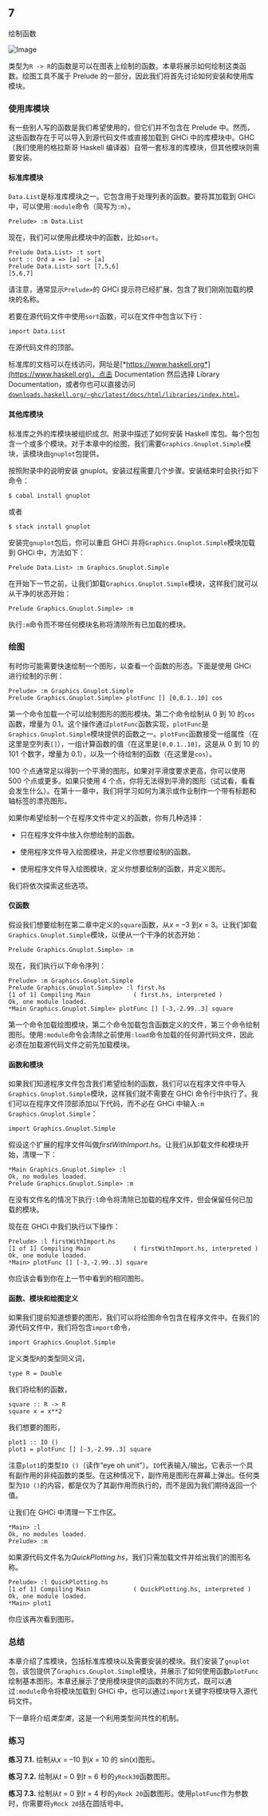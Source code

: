 ## 7

绘制函数

![Image](img/common.jpg)

类型为`R -> R`的函数是可以在图表上绘制的函数。本章将展示如何绘制这类函数。绘图工具不属于 Prelude 的一部分，因此我们将首先讨论如何安装和使用库模块。

### 使用库模块

有一些别人写的函数是我们希望使用的，但它们并不包含在 Prelude 中。然而，这些函数存在于可以导入到源代码文件或直接加载到 GHCi 中的库模块中。GHC（我们使用的格拉斯哥 Haskell 编译器）自带一套标准的库模块，但其他模块则需要安装。

#### 标准库模块

`Data.List`是标准库模块之一。它包含用于处理列表的函数。要将其加载到 GHCi 中，可以使用`:module`命令（简写为`:m`）。

```
Prelude> :m Data.List
```

现在，我们可以使用此模块中的函数，比如`sort`。

```
Prelude Data.List> :t sort
sort :: Ord a => [a] -> [a]
Prelude Data.List> sort [7,5,6]
[5,6,7]
```

请注意，通常显示`Prelude>`的 GHCi 提示符已经扩展，包含了我们刚刚加载的模块的名称。

若要在源代码文件中使用`sort`函数，可以在文件中包含以下行：

```
import Data.List
```

在源代码文件的顶部。

标准库的文档可以在线访问，网址是[*https://www.haskell.org*](https://www.haskell.org)，点击 Documentation 然后选择 Library Documentation，或者你也可以直接访问[`downloads.haskell.org/~ghc/latest/docs/html/libraries/index.html`](https://downloads.haskell.org/~ghc/latest/docs/html/libraries/index.html)。

#### 其他库模块

标准库之外的库模块被组织成*包*。附录中描述了如何安装 Haskell 库包。每个包包含一个或多个模块。对于本章中的绘图，我们需要`Graphics.Gnuplot.Simple`模块，该模块由`gnuplot`包提供。

按照附录中的说明安装 gnuplot。安装过程需要几个步骤。安装结束时会执行如下命令：

```
$ cabal install gnuplot
```

或者

```
$ stack install gnuplot
```

安装完`gnuplot`包后，你可以重启 GHCi 并将`Graphics.Gnuplot.Simple`模块加载到 GHCi 中，方法如下：

```
Prelude Data.List> :m Graphics.Gnuplot.Simple
```

在开始下一节之前，让我们卸载`Graphics.Gnuplot.Simple`模块，这样我们就可以从干净的状态开始：

```
Prelude Graphics.Gnuplot.Simple> :m
```

执行`:m`命令而不带任何模块名称将清除所有已加载的模块。

### 绘图

有时你可能需要快速绘制一个图形，以查看一个函数的形态。下面是使用 GHCi 进行绘制的示例：

```
Prelude> :m Graphics.Gnuplot.Simple
Prelude Graphics.Gnuplot.Simple> plotFunc [] [0,0.1..10] cos
```

第一个命令加载一个可以绘制图形的图形模块。第二个命令绘制从 0 到 10 的`cos`函数，增量为 0.1。这个操作通过`plotFunc`函数实现，`plotFunc`是`Graphics.Gnuplot.Simple`模块提供的函数之一。`plotFunc`函数接受一组属性（在这里是空列表`[]`），一组计算函数的值（在这里是`[0,0.1..10]`，这是从 0 到 10 的 101 个数字，增量为 0.1），以及一个待绘制的函数（在这里是`cos`）。

100 个点通常足以得到一个平滑的图形。如果对平滑度要求更高，你可以使用 500 个点或更多。如果只使用 4 个点，你将无法得到平滑的图形（试试看，看看会发生什么）。在第十一章中，我们将学习如何为演示或作业制作一个带有标题和轴标签的漂亮图形。

如果你希望绘制一个在程序文件中定义的函数，你有几种选择：

+   只在程序文件中放入你想绘制的函数。

+   使用程序文件导入绘图模块，并定义你想要绘制的函数。

+   使用程序文件导入绘图模块，定义你想要绘制的函数，并定义图形。

我们将依次探索这些选项。

#### 仅函数

假设我们想要绘制在第二章中定义的`square`函数，从*x* = –3 到*x* = 3。让我们卸载`Graphics.Gnuplot.Simple`模块，以便从一个干净的状态开始：

```
Prelude Graphics.Gnuplot.Simple> :m
```

现在，我们执行以下命令序列：

```
Prelude> :m Graphics.Gnuplot.Simple
Prelude Graphics.Gnuplot.Simple> :l first.hs
[1 of 1] Compiling Main            ( first.hs, interpreted )
Ok, one module loaded.
*Main Graphics.Gnuplot.Simple> plotFunc [] [-3,-2.99..3] square
```

第一个命令加载绘图模块，第二个命令加载包含函数定义的文件，第三个命令绘制图形。使用`:module`命令会清除之前使用`:load`命令加载的任何源代码文件，因此必须在加载源代码文件之前先加载模块。

#### 函数和模块

如果我们知道程序文件包含我们希望绘制的函数，我们可以在程序文件中导入`Graphics.Gnuplot.Simple`模块，这样我们就不需要在 GHCi 命令行中执行了。我们可以在程序文件顶部添加以下代码，而不必在 GHCi 中输入`:m Graphics.Gnuplot.Simple`：

```
import Graphics.Gnuplot.Simple
```

假设这个扩展的程序文件叫做*firstWithImport.hs*。让我们从卸载文件和模块开始，清理一下：

```
*Main Graphics.Gnuplot.Simple> :l
Ok, no modules loaded.
Prelude Graphics.Gnuplot.Simple> :m
```

在没有文件名的情况下执行`:l`命令将清除已加载的程序文件，但会保留任何已加载的模块。

现在在 GHCi 中我们执行以下操作：

```
Prelude> :l firstWithImport.hs
[1 of 1] Compiling Main            ( firstWithImport.hs, interpreted )
Ok, one module loaded.
*Main> plotFunc [] [-3,-2.99..3] square
```

你应该会看到你在上一节中看到的相同图形。

#### 函数、模块和绘图定义

如果我们提前知道想要的图形，我们可以将绘图命令包含在程序文件中。在我们的源代码文件中，我们将包含`import`命令，

```
import Graphics.Gnuplot.Simple
```

定义类型`R`的类型同义词，

```
type R = Double
```

我们将绘制的函数，

```
square :: R -> R
square x = x**2
```

我们想要的图形，

```
plot1 :: IO ()
plot1 = plotFunc [] [-3,-2.99..3] square
```

注意`plot1`的类型`IO ()`（读作“eye oh unit”）。`IO`代表输入/输出，它表示一个具有副作用的非纯函数的类型。在这种情况下，副作用是图形在屏幕上弹出。任何类型为`IO ()`的内容，都是仅为了其副作用而执行的，而不是因为我们期待返回一个值。

让我们在 GHCi 中清理一下工作区。

```
*Main> :l
Ok, no modules loaded.
Prelude> :m
```

如果源代码文件名为*QuickPlotting.hs*，我们只需加载文件并给出我们的图形名称。

```
Prelude> :l QuickPlotting.hs
[1 of 1] Compiling Main            ( QuickPlotting.hs, interpreted )
Ok, one module loaded.
*Main> plot1
```

你应该再次看到图形。

### 总结

本章介绍了库模块，包括标准库模块以及需要安装的模块。我们安装了`gnuplot`包，该包提供了`Graphics.Gnuplot.Simple`模块，并展示了如何使用函数`plotFunc`绘制基本图形。本章还展示了使用模块提供的函数的不同方式，既可以通过`:module`命令将模块加载到 GHCi 中，也可以通过`import`关键字将模块导入源代码文件。

下一章将介绍*类型类*，这是一个利用类型间共性的机制。

### 练习

**练习 7.1.** 绘制从*x* = –10 到*x* = 10 的 sin(*x*)图形。

**练习 7.2.** 绘制从*t* = 0 到*t* = 6 秒的`yRock30`函数图形。

**练习 7.3.** 绘制从*t* = 0 到*t* = 4 秒的`yRock 20`函数图形。使用`plotFunc`作为参数时，你需要将`yRock 20`括在圆括号中。

